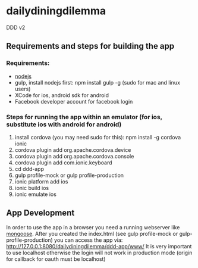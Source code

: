 # dailydiningdilemma

DDD v2

## Requirements and steps for building the app

### Requirements:
- [nodejs](http://nodejs.org/)
- gulp, install nodejs first: npm install gulp -g (sudo for mac and linux users)
- XCode for ios, android sdk for android
- Facebook developer account for facebook login

### Steps for running the app within an emulator (for ios, substitute ios with android for android)
1. install cordova (you may need sudo for this): npm install -g cordova ionic
2. cordova plugin add org.apache.cordova.device
3. cordova plugin add org.apache.cordova.console
4. cordova plugin add com.ionic.keyboard
5. cd ddd-app
6. gulp profile-mock or gulp profile-production 
7. ionic platform add ios
8. ionic build ios
9. ionic emulate ios

## App Development
In order to use the app in a browser you need a running webserver like [mongoose](http://cesanta.com/mongoose.shtml).
After you created the index.html (see gulp profile-mock or gulp-profile-production) you can access the app via:
http://127.0.0.1:8080/dailydiningdilemma/ddd-app/www/
It is very important to use localhost otherwise the login will not work in production mode (origin for callback for oauth must be localhost)


